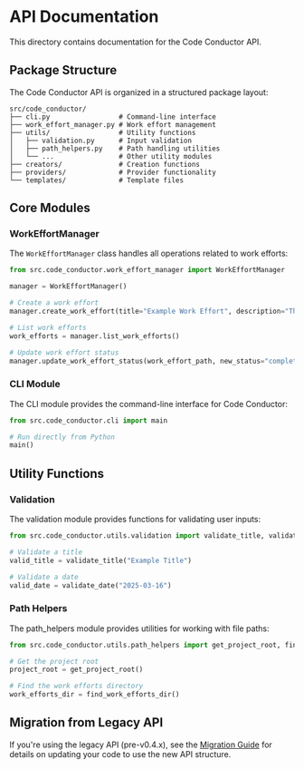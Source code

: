# API Documentation

This directory contains documentation for the Code Conductor API.

## Package Structure

The Code Conductor API is organized in a structured package layout:

```
src/code_conductor/
├── cli.py                 # Command-line interface
├── work_effort_manager.py # Work effort management
├── utils/                 # Utility functions
│   ├── validation.py      # Input validation
│   ├── path_helpers.py    # Path handling utilities
│   └── ...                # Other utility modules
├── creators/              # Creation functions
├── providers/             # Provider functionality
└── templates/             # Template files
```

## Core Modules

### WorkEffortManager

The `WorkEffortManager` class handles all operations related to work efforts:

```python
from src.code_conductor.work_effort_manager import WorkEffortManager

manager = WorkEffortManager()

# Create a work effort
manager.create_work_effort(title="Example Work Effort", description="This is an example.")

# List work efforts
work_efforts = manager.list_work_efforts()

# Update work effort status
manager.update_work_effort_status(work_effort_path, new_status="completed")
```

### CLI Module

The CLI module provides the command-line interface for Code Conductor:

```python
from src.code_conductor.cli import main

# Run directly from Python
main()
```

## Utility Functions

### Validation

The validation module provides functions for validating user inputs:

```python
from src.code_conductor.utils.validation import validate_title, validate_date

# Validate a title
valid_title = validate_title("Example Title")

# Validate a date
valid_date = validate_date("2025-03-16")
```

### Path Helpers

The path_helpers module provides utilities for working with file paths:

```python
from src.code_conductor.utils.path_helpers import get_project_root, find_work_efforts_dir

# Get the project root
project_root = get_project_root()

# Find the work efforts directory
work_efforts_dir = find_work_efforts_dir()
```

## Migration from Legacy API

If you're using the legacy API (pre-v0.4.x), see the [Migration Guide](../development/migration/MIGRATION_GUIDE_v0.4.x.md) for details on updating your code to use the new API structure.